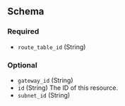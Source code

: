 ## Schema

### Required

- `route_table_id` (String)

### Optional

- `gateway_id` (String)
- `id` (String) The ID of this resource.
- `subnet_id` (String)